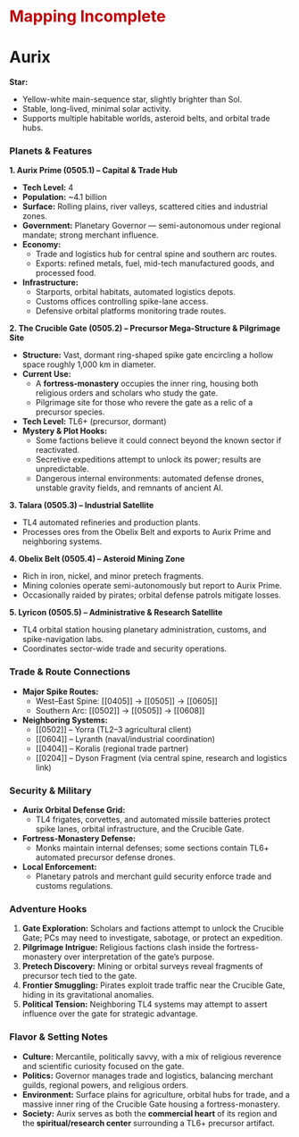 # <font color="#c00000">Mapping Incomplete</font>
# Aurix

**Star:**
- Yellow-white main-sequence star, slightly brighter than Sol.
- Stable, long-lived, minimal solar activity.
- Supports multiple habitable worlds, asteroid belts, and orbital trade hubs.

### **Planets & Features**

**1. Aurix Prime (0505.1) – Capital & Trade Hub**
- **Tech Level:** 4
- **Population:** ~4.1 billion
- **Surface:** Rolling plains, river valleys, scattered cities and industrial zones.
- **Government:** Planetary Governor — semi-autonomous under regional mandate; strong merchant influence.
- **Economy:**
    - Trade and logistics hub for central spine and southern arc routes.
    - Exports: refined metals, fuel, mid-tech manufactured goods, and processed food.
- **Infrastructure:**
    - Starports, orbital habitats, automated logistics depots.
    - Customs offices controlling spike-lane access.
    - Defensive orbital platforms monitoring trade routes.

**2. The Crucible Gate (0505.2) – Precursor Mega-Structure & Pilgrimage Site**
- **Structure:** Vast, dormant ring-shaped spike gate encircling a hollow space roughly 1,000 km in diameter.
- **Current Use:**
    - A **fortress-monastery** occupies the inner ring, housing both religious orders and scholars who study the gate.
    - Pilgrimage site for those who revere the gate as a relic of a precursor species.
- **Tech Level:** TL6+ (precursor, dormant)
- **Mystery & Plot Hooks:**
    - Some factions believe it could connect beyond the known sector if reactivated.
    - Secretive expeditions attempt to unlock its power; results are unpredictable.
    - Dangerous internal environments: automated defense drones, unstable gravity fields, and remnants of ancient AI.

**3. Talara (0505.3) – Industrial Satellite**
- TL4 automated refineries and production plants.
- Processes ores from the Obelix Belt and exports to Aurix Prime and neighboring systems.

**4. Obelix Belt (0505.4) – Asteroid Mining Zone**
- Rich in iron, nickel, and minor pretech fragments.
- Mining colonies operate semi-autonomously but report to Aurix Prime.
- Occasionally raided by pirates; orbital defense patrols mitigate losses.

**5. Lyricon (0505.5) – Administrative & Research Satellite**
- TL4 orbital station housing planetary administration, customs, and spike-navigation labs.
- Coordinates sector-wide trade and security operations.

### **Trade & Route Connections**

- **Major Spike Routes:**
    - West–East Spine: [[0405]] → [[0505]] → [[0605]]
    - Southern Arc: [[0502]] → [[0505]] → [[0608]]
- **Neighboring Systems:**
    - [[0502]] – Yorra (TL2–3 agricultural client)
    - [[0604]] – Lyranth (naval/industrial coordination)
    - [[0404]] – Koralis (regional trade partner)
    - [[0204]] – Dyson Fragment (via central spine, research and logistics link)

### **Security & Military**

- **Aurix Orbital Defense Grid:**
    - TL4 frigates, corvettes, and automated missile batteries protect spike lanes, orbital infrastructure, and the Crucible Gate.
- **Fortress-Monastery Defense:**
    - Monks maintain internal defenses; some sections contain TL6+ automated precursor defense drones.
- **Local Enforcement:**
    - Planetary patrols and merchant guild security enforce trade and customs regulations.

### **Adventure Hooks**

1. **Gate Exploration:** Scholars and factions attempt to unlock the Crucible Gate; PCs may need to investigate, sabotage, or protect an expedition.
2. **Pilgrimage Intrigue:** Religious factions clash inside the fortress-monastery over interpretation of the gate’s purpose.
3. **Pretech Discovery:** Mining or orbital surveys reveal fragments of precursor tech tied to the gate.
4. **Frontier Smuggling:** Pirates exploit trade traffic near the Crucible Gate, hiding in its gravitational anomalies.
5. **Political Tension:** Neighboring TL4 systems may attempt to assert influence over the gate for strategic advantage.

### **Flavor & Setting Notes**

- **Culture:** Mercantile, politically savvy, with a mix of religious reverence and scientific curiosity focused on the gate.
- **Politics:** Governor manages trade and logistics, balancing merchant guilds, regional powers, and religious orders.
- **Environment:** Surface plains for agriculture, orbital hubs for trade, and a massive inner ring of the Crucible Gate housing a fortress-monastery.
- **Society:** Aurix serves as both the **commercial heart** of its region and the **spiritual/research center** surrounding a TL6+ precursor artifact.
